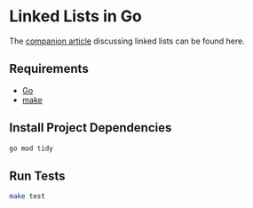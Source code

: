 # Linked Lists in Go

The [companion article](https://dxt.rs/category/programming/general/linked-lists) discussing linked lists can be found here.

## Requirements

- [Go](https://go.dev/)
- [make](https://www.gnu.org/software/make/)

## Install Project Dependencies

```bash
go mod tidy
```

## Run Tests

```bash
make test
```
